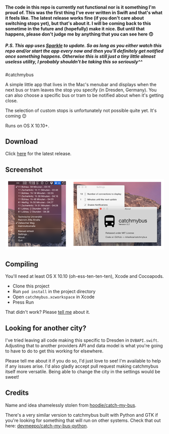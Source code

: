 #### The code in this repo is currently not functional nor is it something I'm proud of. This was the first thing I've ever written in Swift and that's what it feels like. The latest release works fine (if you don't care about switching stops yet), but that's about it. I will be coming back to this sometime in the future and (hopefully) make it nice. But until that happens, please don't judge me by anything that you can see here 🙃
##### P.S. This app uses [Sparkle](http://sparkle-project.org) to update. So as long as you either watch this repo and/or start the app every now and then you'll definitely get notified once something happens. Otherwise this is still just a tiny little almost useless utility, I probably shouldn't be taking this so seriously^^

#catchmybus

A simple little app that lives in the Mac's menubar and displays when the next bus or tram leaves the stop you specify (in Dresden, Germany).
You can also choose a specific bus or tram to be notified about when it's getting close.

The selection of custom stops is unfortunately not possible quite yet. It's coming 😊

Runs on OS X 10.10+.

## Download

Click [here](https://github.com/kiliankoe/catchmybus/releases/latest) for the latest release.

## Screenshot

![screenshot](./screenshot.png)

## Compiling

You'll need at least OS X 10.10 (oh-ess-ten-ten-ten), Xcode and Cocoapods. 

- Clone this project
- Run `pod install` in the project directory
- Open `catchmybus.xcworkspace` in Xcode
- Press Run

That didn't work? Please [tell me](https://github.com/kiliankoe/catchmybus/issues/new) about it.

## Looking for another city?

I've tried leaving all code making this specific to Dresden in `DVBAPI.swift`. Adjusting that to another providers API and data model is what you're going to have to do to get this working for elsewhere. 

Please tell me about it if you do so, I'd just love to see! I'm available to help if any issues arise. I'd also gladly accept pull request making catchmybus itself more versatile. Being able to change the city in the settings would be sweet!

## Credits

Name and idea shamelessly stolen from [hoodie/catch-my-bus](https://github.com/hoodie/catch-my-bus).

There's a very similar version to catchmybus built with Python and GTK if you're looking for something that will run on other systems. Check that out here: [devmeepo/catch-my-bus-python](https://github.com/devmeepo/catch-my-bus-python).
